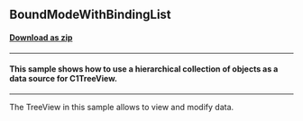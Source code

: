 ## BoundModeWithBindingList
#### [Download as zip](https://grapecity.github.io/DownGit/#/home?url=https://github.com/GrapeCity/ComponentOne-WinForms-Samples/tree/master/NetFramework\TreeView\VB\BoundModeWithBindingList)
____
#### This sample shows how to use a hierarchical collection of objects as a data source for C1TreeView.
____
The TreeView in this sample allows to view and modify data. 